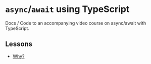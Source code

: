 # `async`/`await` using TypeScript

Docs / Code to an accompanying video course on async/await with TypeScript.


## Lessons

* [Why?](https://egghead.io/lessons/typescript-simplify-asynchronous-callback-functions-using-async-await)
